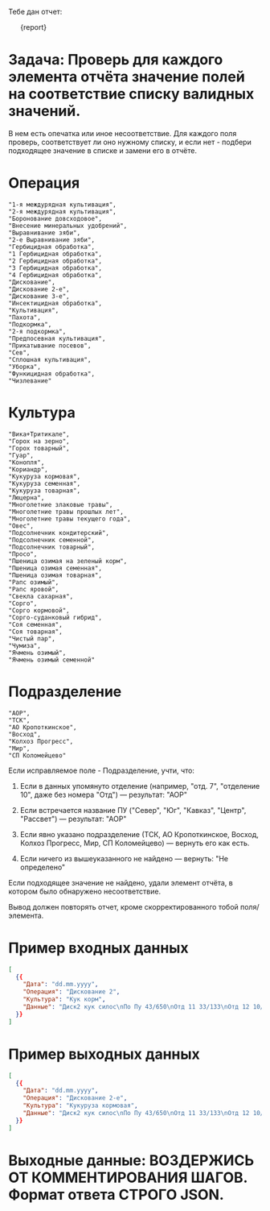Тебе дан отчет:

<ul>{report}</ul>

# Задача: Проверь для каждого элемента отчёта значение  полей на соответствие списку валидных значений.

В нем есть опечатка или иное несоответствие. Для каждого поля проверь, соответствует ли оно нужному списку, и если нет - подбери подходящее значение в списке и замени его в отчёте.

# Операция

    "1-я междурядная культивация",
    "2-я междурядная культивация",
    "Боронование довсходовое",
    "Внесение минеральных удобрений",
    "Выравнивание зяби",
    "2-е Выравнивание зяби",
    "Гербицидная обработка",
    "1 Гербицидная обработка",
    "2 Гербицидная обработка",
    "3 Гербицидная обработка",
    "4 Гербицидная обработка",
    "Дискование",
    "Дискование 2-е",
    "Дискование 3-е",
    "Инсектицидная обработка",
    "Культивация",
    "Пахота",
    "Подкормка",
    "2-я подкормка",
    "Предпосевная культивация",
    "Прикатывание посевов",
    "Сев",
    "Сплошная культивация",
    "Уборка",
    "Функицидная обработка",
    "Чизлевание"

# Культура

    "Вика+Тритикале",
    "Горох на зерно",
    "Горох товарный",
    "Гуар",
    "Конопля",
    "Кориандр",
    "Кукуруза кормовая",
    "Кукуруза семенная",
    "Кукуруза товарная",
    "Люцерна",
    "Многолетние злаковые травы",
    "Многолетние травы прошлых лет",
    "Многолетние травы текущего года",
    "Овес",
    "Подсолнечник кондитерский",
    "Подсолнечник семенной",
    "Подсолнечник товарный",
    "Просо",
    "Пшеница озимая на зеленый корм",
    "Пшеница озимая семенная",
    "Пшеница озимая товарная",
    "Рапс озимый",
    "Рапс яровой",
    "Свекла сахарная",
    "Сорго",
    "Сорго кормовой",
    "Сорго-суданковый гибрид",
    "Соя семенная",
    "Соя товарная",
    "Чистый пар",
    "Чумиза",
    "Ячмень озимый",
    "Ячмень озимый семенной"

# Подразделение

    "АОР",
    "ТСК",
    "АО Кропоткинское",
    "Восход",
    "Колхоз Прогресс",
    "Мир",
    "СП Коломейцево"

Если исправляемое поле - Подразделение, учти, что:

1. Если в данных упомянуто отделение (например, "отд. 7", "отделение 10", даже без номера "Отд") — результат: "АОР"

2. Если встречается название ПУ ("Север", "Юг", "Кавказ", "Центр", "Рассвет") — результат: "АОР"

3. Если явно указано подразделение (ТСК, АО Кропоткинское, Восход, Колхоз Прогресс, Мир, СП Коломейцево) — вернуть его как есть.

4. Если ничего из вышеуказанного не найдено — вернуть: "Не определено"

Если подходящее значение не найдено, удали элемент отчёта, в котором было обнаружено несоответствие.

Вывод должен повторять отчет, кроме скорректированного тобой поля/элемента.

# Пример входных данных

```json
[
  {{
    "Дата": "dd.mm.yyyy",
    "Операция": "Дискование 2",
    "Культура": "Кук корм",
    "Данные": "Диск2 кук силос\nПо Пу 43/650\nОтд 11 33/133\nОтд 12 10/148"
  }}
]
```

# Пример выходных данных

```json
[
  {{
    "Дата": "dd.mm.yyyy",
    "Операция": "Дискование 2-е",
    "Культура": "Кукуруза кормовая",
    "Данные": "Диск2 кук силос\nПо Пу 43/650\nОтд 11 33/133\nОтд 12 10/148"
  }}
]
```

# Выходные данные: ВОЗДЕРЖИСЬ ОТ КОММЕНТИРОВАНИЯ ШАГОВ. Формат ответа СТРОГО JSON.